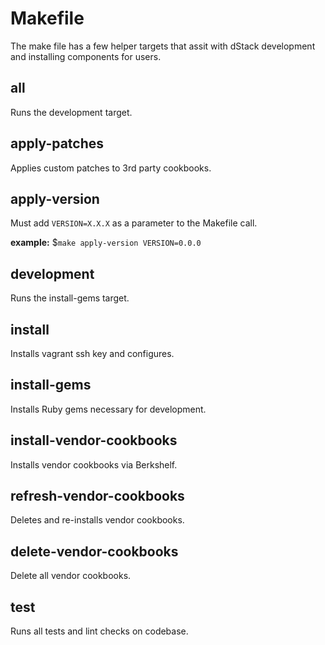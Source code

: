 Makefile
========

The make file has a few helper targets that assit with dStack development and
installing components for users.

all
---

Runs the development target.

apply-patches
-------------

Applies custom patches to 3rd party cookbooks.

apply-version
-------------

Must add `VERSION=X.X.X` as a parameter to the Makefile call.

**example:** $`make apply-version VERSION=0.0.0`

development
-------------

Runs the install-gems target.

install
-------

Installs vagrant ssh key and configures.

install-gems
------------

Installs Ruby gems necessary for development.

install-vendor-cookbooks
------------------------

Installs vendor cookbooks via Berkshelf.

refresh-vendor-cookbooks
------------------------

Deletes and re-installs vendor cookbooks.

delete-vendor-cookbooks
------------------------

Delete all vendor cookbooks.

test
----

Runs all tests and lint checks on codebase.
